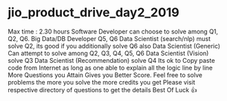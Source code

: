 # jio_product_drive_day2_2019

Max time : 2.30 hours
Software Developer can choose to solve among Q1, Q2, Q6.
Big Data/DB Developer Q5, Q6
Data Scientist (search/nlp) must solve Q2, its good if you additionally solve Q6 also
Data Scientist (Generic) Can attempt to solve among Q2, Q3, Q4, Q5, Q6
Data Scientist (Vision) solve Q3
Data Scientist (Recommendation) solve Q4
Its ok to Copy paste code from Internet as long as one able to explain all the logic line by line
More Questions you Attain Gives you Better Score.
Feel free to solve problems the more you solve the more credits you get
Please visit respective directory of questions to get the details
Best Of Luck 👍
